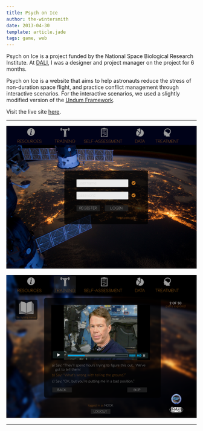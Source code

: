 ```yaml
---
title: Psych on Ice
author: the-wintersmith
date: 2013-04-30
template: article.jade
tags: game, web
---
```


Psych on Ice is a project funded by the National Space Biological Research Institute.  At [DALI](http:/dali.dartmouth.edu), I was a designer and project manager on the project for 6 months.

Psych on Ice is a website that aims to help astronauts reduce the stress of non-duration space flight, and practice conflict management through interactive scenarios.  For the interactive scenarios, we used a slightly modified version of the [Undum Framework](https://github.com/idmillington/undum).

Visit the live site [here](http://vss.eu1.frbit.net/).

---

![](login.png)

![](home.png)

---